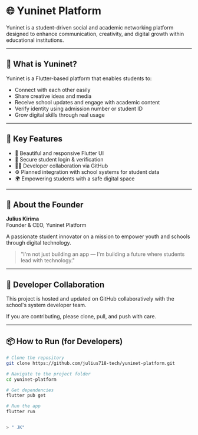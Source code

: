 # 🌐 Yuninet Platform

Yuninet is a student-driven social and academic networking platform designed to enhance communication, creativity, and digital growth within educational institutions.

---

## 🚀 What is Yuninet?

Yuninet is a Flutter-based platform that enables students to:
- Connect with each other easily
- Share creative ideas and media
- Receive school updates and engage with academic content
- Verify identity using admission number or student ID
- Grow digital skills through real usage

---

## 🎯 Key Features
- 📱 Beautiful and responsive Flutter UI
- 🔐 Secure student login & verification
- 🧑‍💻 Developer collaboration via GitHub
- ⚙️ Planned integration with school systems for student data
- 🌍 Empowering students with a safe digital space

---

## 👤 About the Founder

**Julius Kirima**  
Founder & CEO, Yuninet Platform

A passionate student innovator on a mission to empower youth and schools through digital technology.

> "I'm not just building an app — I'm building a future where students lead with technology."

---

## 🔧 Developer Collaboration

This project is hosted and updated on GitHub collaboratively with the school's system developer team.  

If you are contributing, please clone, pull, and push with care.  

---

## 📦 How to Run (for Developers)

```bash
# Clone the repository
git clone https://github.com/julius718-tech/yuninet-platform.git

# Navigate to the project folder
cd yuninet-platform

# Get dependencies
flutter pub get

# Run the app
flutter run


> " JK"